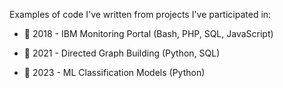 Examples of code I've written from projects I've participated in:

- 👀 2018 - IBM Monitoring Portal (Bash, PHP, SQL, JavaScript)

- 👀 2021 - Directed Graph Building (Python, SQL)

- 👀 2023 - ML Classification Models (Python)

